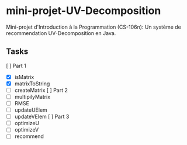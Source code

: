 mini-projet-UV-Decomposition
============================

Mini-projet d'Introduction à la Programmation (CS-106n): Un système de recommendation UV-Decomposition en Java.


## Tasks

[ ] Part 1
  - [X] isMatrix
  - [X] matrixToString
  - [ ] createMatrix
[ ] Part 2
  - [ ] multipilyMatrix
  - [ ] RMSE
  - [ ] updateUElem
  - [ ] updateVElem
[ ] Part 3
 - [ ] optimizeU
 - [ ] optimizeV
 - [ ] recommend
